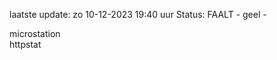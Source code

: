 laatste update: 
zo 10-12-2023 19:40   uur 
Status: FAALT - geel - 
<div class="service Y">microstation</div><div class="service G">httpstat</div>